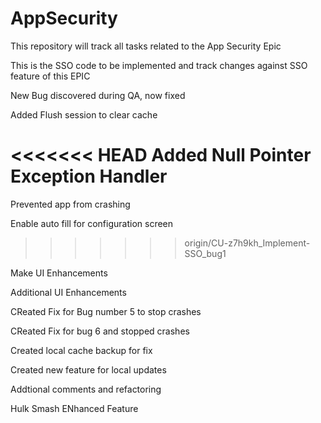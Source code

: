 # AppSecurity
This repository will track all tasks related to the App Security Epic

This is the SSO code to be implemented and track changes against SSO feature of this EPIC

New Bug discovered during QA, now fixed

Added Flush session to clear cache

<<<<<<< HEAD
Added Null Pointer Exception Handler
=======
Prevented app from crashing

Enable auto fill for configuration screen
>>>>>>> origin/CU-z7h9kh_Implement-SSO_bug1

Make UI Enhancements

Additional UI Enhancements

CReated Fix for Bug number 5 to stop crashes

CReated Fix for bug 6 and stopped crashes

Created local cache backup for fix

Created new feature for local updates

Addtional comments and refactoring

Hulk Smash ENhanced Feature
